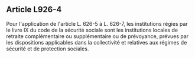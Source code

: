 Article L926-4
----
Pour l'application de l'article L. 626-5 à L. 626-7, les institutions régies par
le livre IX du code de la sécurité sociale sont les institutions locales de
retraite complémentaire ou supplémentaire ou de prévoyance, prévues par les
dispositions applicables dans la collectivité et relatives aux régimes de
sécurité et de protection sociales.
